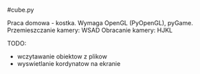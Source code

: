 #cube.py

Praca domowa - kostka. Wymaga OpenGL (PyOpenGL), pyGame.
Przemieszczanie kamery: WSAD
Obracanie kamery: HJKL

TODO:
* wczytawanie obiektow z plikow
* wyswietlanie kordynatow na ekranie

